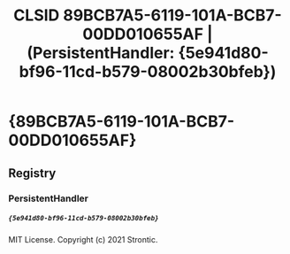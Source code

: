 ﻿---
title: "CLSID 89BCB7A5-6119-101A-BCB7-00DD010655AF | (PersistentHandler: {5e941d80-bf96-11cd-b579-08002b30bfeb})"
excerpt: What is COM-Object CLSID 89BCB7A5-6119-101A-BCB7-00DD010655AF?
---

# {89BCB7A5-6119-101A-BCB7-00DD010655AF}


## Registry


### PersistentHandler

##### `{5e941d80-bf96-11cd-b579-08002b30bfeb}`

MIT License. Copyright (c) 2021 Strontic.


